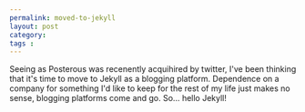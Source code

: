 ```yaml
---
permalink: moved-to-jekyll
layout: post
category: 
tags : 
---
```


Seeing as Posterous was recenently acquihired by twitter, I've been thinking
that it's time to move to Jekyll as a blogging platform. Dependence on a company for 
something I'd like to keep for the rest of my life just makes no sense, blogging
platforms come and go. So... hello Jekyll!